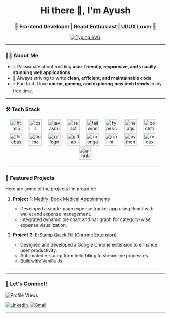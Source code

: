 <h1 align="center">Hi there 👋, I'm Ayush</h1>
<h3 align="center">🚀 Frontend Developer | React Enthusiast | UI/UX Lover 🚀</h3>

<p align="center">
  <a href="https://github.com/erayushs">
    <img src="https://readme-typing-svg.demolab.com?font=Fira+Code&pause=1000&color=22D3EE&center=true&vCenter=true&width=435&lines=Welcome+to+my+GitHub+Profile!;Let's+build+something+awesome!+%F0%9F%9A%80" alt="Typing SVG" />
  </a>
</p>

---

### 👨‍💻 About Me
- 💡 Passionate about building **user-friendly, responsive, and visually stunning web applications**.
- 🎯 Always striving to write **clean, efficient, and maintainable code**.
- ⚡ Fun fact: I love **anime, gaming, and exploring new tech trends** in my free time.

---

### 🛠️ Tech Stack
<div align="center">
  <img src="https://cdn.jsdelivr.net/gh/devicons/devicon/icons/html5/html5-original.svg" height="40" alt="html5 logo"  />
  <img width="12" />
  <img src="https://cdn.jsdelivr.net/gh/devicons/devicon/icons/css3/css3-original.svg" height="40" alt="css logo"  />
  <img width="12" />
  <img src="https://cdn.jsdelivr.net/gh/devicons/devicon/icons/javascript/javascript-original.svg" height="40" alt="javascript logo"  />
  <img width="12" />
  <img src="https://cdn.jsdelivr.net/gh/devicons/devicon/icons/react/react-original.svg" height="40" alt="react logo"  />
  <img width="12" />
  <img src="https://cdn.simpleicons.org/tailwindcss/06B6D4" height="40" alt="tailwindcss logo"  />
  <img width="12" />
  <img src="https://cdn.jsdelivr.net/gh/devicons/devicon/icons/typescript/typescript-original.svg" height="40" alt="typescript logo"  />
  <img width="12" />
  <img src="https://cdn.jsdelivr.net/gh/devicons/devicon/icons/nextjs/nextjs-original.svg" height="40" alt="nextjs logo"  />
  <img width="12" />
  <img src="https://cdn.jsdelivr.net/gh/devicons/devicon/icons/bootstrap/bootstrap-original.svg" height="40" alt="bootstrap logo"  />
  <img width="12" />
  <img src="https://cdn.jsdelivr.net/gh/devicons/devicon/icons/firebase/firebase-plain.svg" height="40" alt="firebase logo"  />
  <img width="12" />
  <img src="https://cdn.jsdelivr.net/gh/devicons/devicon/icons/figma/figma-original.svg" height="40" alt="figma logo"  />
  <img width="12" />
  <img src="https://cdn.jsdelivr.net/gh/devicons/devicon/icons/git/git-original.svg" height="40" alt="git logo"  />
  <img width="12" />
  <img src="https://cdn.jsdelivr.net/gh/devicons/devicon/icons/gitlab/gitlab-original.svg" height="40" alt="gitlab logo"  />
  <img width="12" />
  <img src="https://cdn.jsdelivr.net/gh/devicons/devicon/icons/mongodb/mongodb-original.svg" height="40" alt="mongodb logo"  />
  <img width="12" />
  <img src="https://cdn.jsdelivr.net/gh/devicons/devicon/icons/npm/npm-original-wordmark.svg" height="40" alt="npm logo"  />
  <img width="12" />
  <img src="https://cdn.jsdelivr.net/gh/devicons/devicon/icons/python/python-original.svg" height="40" alt="python logo"  />
  <img width="12" />
  <img src="https://cdn.jsdelivr.net/gh/devicons/devicon/icons/redux/redux-original.svg" height="40" alt="redux logo"  />
  <img width="12" />
  <img src="https://cdn.jsdelivr.net/gh/devicons/devicon/icons/github/github-original.svg" height="40" alt="github logo"  />
</div>

###

---

### 🚀 Featured Projects
Here are some of the projects I'm proud of:

1. **Project 1**: [Medify: Book Medical Appointments](https://github.com/erayushs/Medify)   
   - Developed a single-page expense tracker app using React with wallet and expense management.  
   - Integrated dynamic pie chart and bar graph for category-wise expense visualization. 

2. **Project 2**: [E-Stamp Quick Fill (Chrome Extension)](https://chromewebstore.google.com/detail/e-stamp-quick-fill/egepealofikdhklcejoifajhajekhfnj?hl=en)  
   - Designed and developed a Google Chrome extension to enhance user productivity.
   - Automated e-stamp form field filling to streamline processes. 
   - Built with: Vanilla Js. 

---
<!-- 
### 📈 GitHub Stats
<p align="center">
  <img src="https://github-readme-stats.vercel.app/api?username=erayushs&show_icons=true&theme=radical" alt="GitHub Stats" />
  <img src="https://github-readme-streak-stats.herokuapp.com/?user=erayushs&theme=radical" alt="GitHub Streak" />
</p>
-->

---

### 🌟 Let's Connect!
<div>
<p align="left"><img src="https://komarev.com/ghpvc/?username=erayushs&label=Profile%20Views&color=blue&style=flat" alt="Profile Views" /></div>
  <a href="https://www.linkedin.com/in/erayushsingh/">
    <img src="https://img.shields.io/badge/LinkedIn-0077B5?style=for-the-badge&logo=linkedin&logoColor=white" alt="LinkedIn" />
  </a>
  <a href="mailto:[iamayushvs@gmail.com]">
    <img src="https://img.shields.io/badge/Gmail-D14836?style=for-the-badge&logo=gmail&logoColor=white" alt="Gmail" />
  </a>
</p>

---
<!-- 
### 💻 Coding Activity
<p align="center">
  <img src="https://github-readme-activity-graph.vercel.app/graph?username=erayushs&theme=react-dark" alt="GitHub Activity Graph" />
</p>


---

<p align="center">
  <img src="https://komarev.com/ghpvc/?username=erayushs&label=Profile%20Views&color=blue&style=flat" alt="Profile Views" />
</p>
-->

